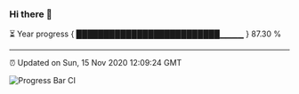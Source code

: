 ### Hi there 👋

⏳ Year progress { ██████████████████████████▁▁▁▁ } 87.30 %

---

⏰ Updated on Sun, 15 Nov 2020 12:09:24 GMT

![Progress Bar CI](https://github.com/liununu/liununu/workflows/Progress%20Bar%20CI/badge.svg)
